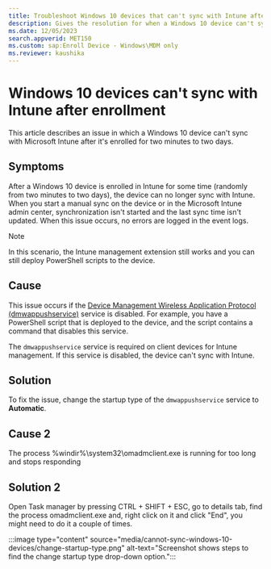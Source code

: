 ```yaml
---
title: Troubleshoot Windows 10 devices that can't sync with Intune after enrollment
description: Gives the resolution for when a Windows 10 device can't sync with Microsoft Intune after it's enrolled for two minutes to two days.
ms.date: 12/05/2023
search.appverid: MET150
ms.custom: sap:Enroll Device - Windows\MDM only
ms.reviewer: kaushika
---
```

# Windows 10 devices can't sync with Intune after enrollment

This article describes an issue in which a Windows 10 device can't sync with Microsoft Intune after it's enrolled for two minutes to two days.

## Symptoms

After a Windows 10 device is enrolled in Intune for some time (randomly from two minutes to two days), the device can no longer sync with Intune. When you start a manual sync on the device or in the Microsoft Intune admin center, synchronization isn't started and the last sync time isn't updated. When this issue occurs, no errors are logged in the event logs.

> [!NOTE]
> In this scenario, the Intune management extension still works and you can still deploy PowerShell scripts to the device.

## Cause

This issue occurs if the [Device Management Wireless Application Protocol (dmwappushservice)](/windows-server/security/windows-services/security-guidelines-for-disabling-system-services-in-windows-server#dmwappushsvc) service is disabled. For example, you have a PowerShell script that is deployed to the device, and the script contains a command that disables this service.

The `dmwappushservice` service is required on client devices for Intune management. If this service is disabled, the device can't sync with Intune.

## Solution

To fix the issue, change the startup type of the `dmwappushservice` service to **Automatic**.

## Cause 2

The process %windir%\system32\omadmclient.exe is running for too long and stops responding

## Solution 2

Open Task manager by pressing CTRL + SHIFT + ESC, go to details tab, find the process omadmclient.exe and, right click on it and click "End", you might need to do it a couple of times.



:::image type="content" source="media/cannot-sync-windows-10-devices/change-startup-type.png" alt-text="Screenshot shows steps to find the change startup type drop-down option.":::
